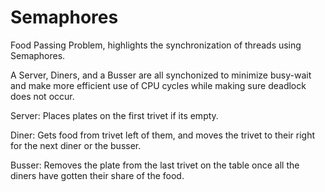 # Semaphores
Food Passing Problem, highlights the synchronization of threads using Semaphores.

A Server, Diners, and a Busser are all synchonized to minimize busy-wait and make more efficient use of CPU cycles while making sure deadlock does not occur.

Server: Places plates on the first trivet if its empty.

Diner: Gets food from trivet left of them, and moves the trivet to their right for the next diner or the busser.

Busser: Removes the plate from the last trivet on the table once all the diners have gotten their share of the food.
